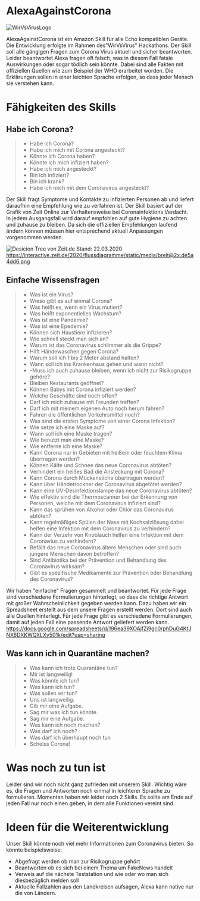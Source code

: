 ﻿# AlexaAgainstCorona
![WirVsVirusLogo](https://abload.de/img/logo_projekt_02zbkk6.png)

AlexaAgainstCorona ist ein Amazon Skill für alle Echo kompatiblen Geräte.
Die Entwicklung erfolgte im Rahmen des"WirVsVirus" Hackathons.
Der Skill soll alle gängigen Fragen zum Corona Virus aktuell und sicher beantworten. 
Leider beantwortet Alexa fragen oft falsch, was in diesem Fall fatale Auswirkungen oder sogar tödlich sein könnte.
Dabei sind alle Fakten mit offiziellen Quellen wie zum Beispiel der WHO erarbeitet worden.
Die Erklärungen sollen in einer leichten Sprache erfolgen, so dass jeder Mensch sie verstehen kann.


# Fähigkeiten des Skills
## Habe ich Corona?
>- Habe  ich  Corona?
>- Habe  ich  mich  mit  Corona  angesteckt?
>- Könnte  ich  Corona  haben?
>- Könnte  ich  mich  infiziert  haben?
>- Habe  ich  mich  angesteckt?
>- Bin  ich  infiziert?
>- Bin ich krank?
>- Habe ich mich mit dem Coronavirus angesteckt?
>
Der Skill fragt Symptome und Kontakte zu infizierten Personen ab und liefert daraufhin eine Empfehlung wie zu verfahren ist.
Der Skill basiert auf der Grafik von Zeit Online zur Verhaltensweise bei Coronainfektions Verdacht.
In jedem Ausgangsfall wird darauf empfohlen auf gute Hygiene zu achten und zuhause zu bleiben.
Da sich die offiziellen Empfehlungen laufend ändern können müssen hier entsprechend aktuell Anpassungen vorgenommen werden.

![Desicion Tree von Zeit.de](https://interactive.zeit.de/2020/flussdiagramme/static/media/breit@2x.de5a4dd6.png)
Stand: 22.03.2020
https://interactive.zeit.de/2020/flussdiagramme/static/media/breit@2x.de5a4dd6.png

## Einfache Wissensfragen
>- Was ist ein Virus?
>- Wieso gibt es auf einmal Corona?
>- Was heißt es, wenn ein Virus mutiert?
>- Was heißt exponentielles Wachstum?
>- Was ist eine Pandemie?
>- Was ist eine Epedemie?
>- Können sich Haustiere infizieren?
>- Wie schnell steckt man sich an?
>- Warum ist das Coronavirus schlimmer als die Grippe?
>- Hilft Händewaschen gegen Corona?
>- Warum soll ich 1 bis 2 Meter abstand halten?
>- Wann soll ich ins Krankenhaus gehen und wann nicht?
>- -Muss ich auch zuhause bleiben, wenn ich nicht zur Risikogruppe gehöre?
>- Bleiben Restaurants geöffnet?
>- Können Babys mit Corona infiziert werden?
>- Welche Geschäfte sind noch offen?
>- Darf ich mich zuhause mit Freunden treffen?
>- Darf ich mit meinem eigenen Auto noch herum fahren?
>- Fahren die öffentlichen Verkehrsmittel noch?
>- Was sind die ersten Symptome von einer Corona Infektion?
>- Wie setze ich eine Maske auf?
>- Wann soll ich eine Maske tragen?
>- Wie benutzt man eine Maske?
>- Wie entferne ich eine Maske?
>- Kann Corona nur in Gebieten mit heißem oder feuchtem Klima übertragen werden?
>- Können Kälte und Schnee das neue Coronavirus abtöten?
>- Verhindert ein heißes Bad die Ansteckung mit Corona?
>- Kann Corona durch Mückenstiche übertragen werden?
>- Kann über Händetrockner der Coronavirus abgetötet werden?
>- Kann eine UV-Desinfektionslampe das neue Coronavirus abtöten?
>- Wie effektiv sind die Thermoscanner bei der Erkennung von Personen, welche mit dem Coronavirus infiziert sind?
>- Kann das sprühen von Alkohol oder Chlor das Coronavirus abtöten?
>- Kann regelmäßiges Spülen der Nase mit Kochsalzlösung dabei helfen eine Infektion mit dem Coronavirus zu verhindern?
>- Kann der Verzehr von Knoblauch helfen eine Infektion mit dem Coronavius zu verhindern?
>- Befällt das neue Coronavirus ältere Menschen oder sind auch jüngere Menschen davon betroffen?
>- Sind Antibiotika bei der Prävention und Behandlung des Coronavirus wirksam?
>- Gibt es spezifische Medikamente zur Prävention oder Behandlung des Coronavirus?
>

Wir haben "einfache" Fragen  gesammelt und beantwortet.
Für jede Frage sind verschiedene Formulierungen hinterlegt, so dass die richtige Antwort mit großer Wahrscheinlichkeit gegeben werden kann.
Dazu haben wir ein Spreadsheet erstellt aus dem unsere Fragen erstellt werden. Dort sind auch alle Quellen hinterlegt.
Für jede Frage gibt es verschiedene Formulierungen, damit auf jeden Fall eine passende Antwort geliefert werden kann.
https://docs.google.com/spreadsheets/d/196ea39XOAjfZi9gc0rphDuG4KtJNX6DXKWQXLXy501k/edit?usp=sharing

## Was kann ich in Quarantäne machen?
>- Was kann ich trotz Quarantäne tun?
>- Mir ist langweilig!
>- Was könnte ich tun?
>- Was kann ich tun?
>- Was sollen wir tun?
>- Uns ist langweilig.
>- Gib mir eine Aufgabe.
>- Sag mir was ich tun könnte.
>- Sag mir eine Aufgabe.
>- Was kann ich noch machen?
>- Was darf ich noch?
>- Was darf ich überhaupt noch tun
>- Scheiss Corona!


# Was noch zu tun ist
Leider sind wir noch nicht ganz zufrieden mit unserem Skill.
Wichtig wäre es, die Fragen und Antworten noch einmal in leichterer Sprache zu formulieren.
Momentan haben wir leider noch 2 Skills. Es sollte am Ende auf jeden Fall nur noch einen geben, in dem alle Funktionen vereint sind.

# Ideen für die Weiterentwicklung
Unser Skill könnte noch viel mehr Informationen zum Coronavirus bieten.
So könnte beispielsweise:

* Abgefragt werden ob man zur Risikogruppe gehört
* Beantworten ob es sich bei einem Thema um FakeNews handelt
* Verweis auf die nächste Teststation und wie oder wo man sich diesbezüglich melden soll
* Aktuelle Fallzahlen aus den Landkreisen aufsagen, Alexa kann native nur die von Ländern.

